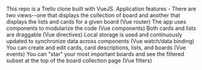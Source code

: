 This repo is a Trello clone built with VueJS.
Application features - 
There are two views--one that displays the collection of board and another that displays the lists and cards for a given board (Vue router)
The app uses components to modularize the code (Vue components)
Both cards and lists are draggable (Vue directives)
Local storage is used and continuously updated to synchronize data across components (Vue watch/data binding)
You can create and edit cards, card descriptions, lists, and boards (Vue events)
You can "star" your most important boards and see the filtered subset at the top of the board collection page (Vue filters)
